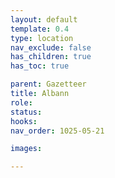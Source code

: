 ```yaml
---
layout: default
template: 0.4
type: location
nav_exclude: false
has_children: true
has_toc: true

parent: Gazetteer
title: Albann
role: 
status: 
hooks:
nav_order: 1025-05-21

images:

---
```

